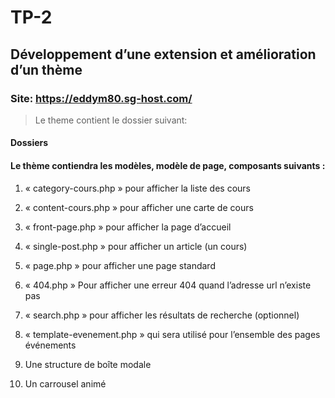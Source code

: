 # TP-2

## Développement d’une extension et amélioration d’un thème

### Site: https://eddym80.sg-host.com/

> Le theme contient le dossier suivant:

#### Dossiers

#### Le thème contiendra les modèles, modèle de page, composants suivants : 
1. « category-cours.php » pour afficher la liste des cours

2. « content-cours.php » pour afficher une carte de cours

3. « front-page.php » pour afficher la page d’accueil

4. « single-post.php » pour afficher un article (un cours)

5. « page.php » pour afficher une page standard

6. « 404.php » Pour afficher une erreur 404 quand l’adresse url n’existe pas

7. « search.php » pour afficher les résultats de recherche (optionnel)

8. « template-evenement.php » qui sera utilisé pour l’ensemble des pages événements

9. Une structure de boîte modale

10. Un carrousel animé

